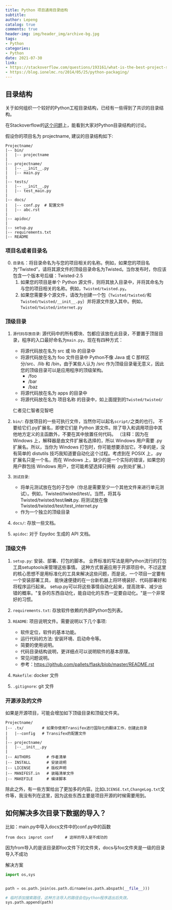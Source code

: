 ```yaml
---
title: Python 项目通用目录结构
subtitle: 
author: Lepeng
catalog: true
comments: true
header-img: img/header_img/archive-bg.jpg
tags:
- Python
categories:
- Python
date: 2021-07-30
link: 
- https://stackoverflow.com/questions/193161/what-is-the-best-project-structure-for-a-python-application
- https://blog.ionelmc.ro/2014/05/25/python-packaging/
---
```


## 目录结构

关于如何组织一个较好的Python工程目录结构，已经有一些得到了共识的目录结构。

在Stackoverflow的[这个问题](http://stackoverflow.com/questions/193161/what-is-the-best-project-structure-for-a-python-application)上，能看到大家对Python目录结构的讨论。

假设你的项目名为 projectname, 建议的目录结构如下:

```
Projectname/
|-- bin/
|   |-- projectname
|
|-- projectname/
|   |-- __init__.py
|   |-- main.py
|
|-- tests/
|   |-- __init__.py
|   |-- test_main.py
|
|-- docs/
|   |-- conf.py  # 配置文件
|   |-- abc.rst
|
|-- apidoc/
|
|-- setup.py
|-- requirements.txt
|-- README
```

### 项目名或者目录名

0. `目录名`：将目录命名为与您的项目相关的名称。例如，如果您的项目名为“Twisted”，请将其源文件的顶级目录命名为Twisted。当你发布时，你应该包含一个版本号后缀：Twisted-2.5
    1. 如果您的项目是单个 Python 源文件，则将其放入目录中，并将其命名为与您的项目相关的名称。例如，`Twisted/twisted.py`。
    2. 如果您需要多个源文件，请改为创建一个包（`Twisted/twisted/`和`Twisted/twisted/__init__.py`）并将源文件放入其中。例如，`Twisted/twisted/internet.py`

### 顶级目录

1. `源代码存放目录`: 源代码中的所有模块、包都应该放在此目录，不要置于顶层目录，程序的入口最好命名为`main.py`。现在有四种方式：

    - 将源代码放在名为 src 或 lib 的目录中
    - 将源代码放在名为 foo 文件目录中
        Python不像 Java 或 C 那样区分/src、/lib 和 /bin，由于某些人认为 /src 作为顶级目录毫无意义，因此您的顶级目录可以是应用程序的顶级架构。
        - /foo
        - /bar
        - /baz
    - 将源代码放在名为 apps 的目录中
    - 将源代码放在名为 项目名称 的目录中，如上面提到的`Twisted/twisted/`
    
    仁者见仁智者见智吧

2. `bin/`: 存放项目的一些可执行文件，当然你可以起名`script/`之类的也行。
    不要给它们.py扩展名，即使它们是 Python 源文件。除了导入和调用项目中其他地方定义的主函数外，不要在其中放置任何代码。
    （注释：因为在 Windows 上，解释器是由文件扩展名选择的，所以 Windows 用户需要 .py 扩展名。所以，当你为 Windows 打包时，你可能想要添加它。不幸的是，没有简单的 distutils 技巧我知道要自动化这个过程。考虑到在 POSIX 上，.py 扩展名只是一个名，而在 Windows 上，缺少的是一个实际的错误，如果您的用户群包括 Windows 用户，您可能希望选择只拥有 .py到处扩展。）

3. `测试目录`:
    - 将单元测试放在包的子包中（你总是需要至少一个其他文件来进行单元测试）。例如，Twisted/twisted/test/。当然，将其与Twisted/twisted/test/__init__.py. 将测试放在像Twisted/twisted/test/test_internet.py
    - 作为一个独立的顶级目录

3.  `docs/`: 存放一些文档。

4.  `apidoc`: 对于 Epydoc 生成的 API 文档。

### 顶级文件

1.  `setup.py`: 安装、部署、打包的脚本。
    业界标准的写法是用Python流行的打包工具setuptools来管理这些事情。
    这种方式普遍应用于开源项目中。不过这里的核心思想不是用标准化的工具来解决这些问题，而是说，一个项目一定要有一个安装部署工具，
    能快速便捷的在一台新机器上将环境装好、代码部署好和将程序运行起来。
    setup.py可以将这些事情自动化起来，提高效率、减少出错的概率。"复杂的东西自动化，能自动化的东西一定要自动化。"是一个非常好的习惯。
    
2.  `requirements.txt`: 存放软件依赖的外部Python包列表。

3.  `README`: 项目说明文件。需要说明以下几个事项:

    - 软件定位，软件的基本功能。
    - 运行代码的方法: 安装环境、启动命令等。
    - 简要的使用说明。
    - 代码目录结构说明，更详细点可以说明软件的基本原理。
    - 常见问题说明。
    - 参考：https://github.com/pallets/flask/blob/master/README.rst

4.  `Makefile`: docker 文件

5.  `.gitignore`: git 文件


### 开源涉及的文件

如果是开源项目，可能会增加如下顶级目录和顶级文件夹。

```
Projectname/
|-- .tx/        # 如果你使用Transifex进行国际化的翻译工作，创建此目录
|   |--config   # Transifex的配置文件
|
|-- projectname/
|   |--__init__.py
|
|-- AUTHORS       # 作者清单
|-- INSTALL       # 安装说明
|-- LICENSE       # 版权声明
|-- MANIFEST.in   # 装箱清单文件
|-- MAKEFILE      # 编译脚本
```

除此之外，有一些方案给出了更加多的内容。比如`LICENSE.txt`,`ChangeLog.txt`文件等，我没有列在这里，因为这些东西主要是项目开源的时候需要用到。


## 如何解决多次目录下数据的导入？

比如：main.py中导入docs文件中的conf.py中的函数

```
from docs improt conf     # 这样的导入是不成功的
```

因为from导入的是该目录即foo文件下的文件夹，docs与foo文件夹是一级的目录导入不成功

解决方案

```python
import os,sys


path = os.path.join(os.path.dirname(os.path.abspath(__file__))) 

# 临时添加搜索路径，这种方法导入的路径会在python程序退出后失效。
sys.path.append(path)
```

